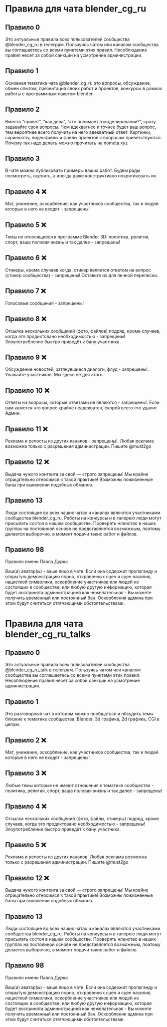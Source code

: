 # Правила для чата blender_cg_ru

## Правило 0

Это актуальные правила всех пользователей сообщества @blender_cg_ru в телеграм. Пользуясь чатом или каналом сообщества вы соглашаетесь со всеми пунктами этих правил. Несоблюдение правил несет за собой санкции на усмотрение администрации. 



## Правило 1

Основная тематика чата @blender_cg_ru это вопросы, обсуждение, обмен опытом, презентация своих работ и проектов, конкурсы в рамках работы с программным пакетом blender.


## Правило 2

Вместо “привет”, “как дела”, “кто понимает в моделировании?”, сразу задавайте свои вопросы. Чем адекватнее и точнее будет ваш вопрос, тем вероятнее всего получить на него адекватный ответ. Картинки, скриншоты, видеофайлы и файлы проектов к вопросам приветствуются. Почему так надо делать можно прочитать на nometa.xyz


## Правило 3

В чате можно публиковать примеры ваших работ. Будем рады посмотреть, оценить, а иногда даже конструктивно покритиковать их.


## Правило 4 ❌

 Мат, унижение, оскорбление, как участников сообщества, так и людей которые в него не входят - запрещены!



## Правило 5 ❌

 Темы не относящиеся к программе Blender 3D: политика, религия, спорт, ваша половая жизнь и так далее - запрещены!



## Правило 6 ❌

 Стикеры, кроме случаев когда, стикер является ответом на вопрос (стикер сообщества) - запрещены! Оставьте их для личной переписки. 



## Правило 7 ❌

 Голосовые сообщения - запрещены!



## Правило 8 ❌

 Отсылка нескольких сообщений (фото, файлов) подряд, кроме случаев, когда это продиктовано необходимостью - запрещены!. Злоупотребление быстро приведёт к бану участника.



## Правило 9 ❌

 Обсуждение новостей, затянувшиеся диалоги, флуд - запрещены!. Уважайте участников. Мы здесь не для этого.



## Правило 10 ❌

 Ответы на вопросы, которые ответами не являются - запрещены!. Если вам кажется что вопрос крайне неадекватен, скорей всего его удалит Админ.



## Правило 11 ❌

 Реклама и репосты из других каналов - запрещены!. Любая реклама возможна только с разрешения администрации. Пишите @must2go



## Правило 12 ❌

 Выдача чужого контента за свой — строго запрещены! Мы крайне отрицательно относимся к такой практике! Возможны пожизненные баны при выявлении подобных обманов.



## Правило 13 

Люди состоящие во всех наших чатах и каналах являются участниками сообщества blender_cg_ru. Работы на конкурсы и в галерею люди могут присылать состоя в нашем сообществе. Проверять членство в наших группах на постоянной основе не представляется возможным, поэтому делается выборочно, в момент подачи таких работ и файлов.



## Правило 98 

Правило имени Павла Дурка

Ваш(и) аватар(ы) - ваше лицо в чате. Если она содержит пропаганду и открытую демонстрацию порно, откровенных сцен и сцен насилия, нацисткой символики, оскорбление участников или людей не состоящих в сообществе, или любую другую информацию, которая будет воспринята администрацией как нежелательная - Вы можете получить временный или постоянный бан. Оскорбления админа при этом будут считаться отягчающими обстоятельствами.





# Правила для чата blender_cg_ru_talks


## Правило 0

Это актуальные правила всех пользователей сообщества @blender_cg_ru_talk в телеграм. Пользуясь чатом или каналом сообщества вы соглашаетесь со всеми пунктами этих правил. Несоблюдение правил несет за собой санкции на усмотрение администрации.



## Правило 1

Это разговорный чат в котором можно пообщаться и обсудить темы близкие к тематике сообщества. Blender, 3d графика, 2d графика, CGI в целом.



## Правило 2 ❌

 Мат, унижение, оскорбление, как участников сообщества, так и людей которые в него не входят - запрещены!



## Правило 3 ❌

 Любые темы которые не имеют отношения к тематике сообщества - политика, религия, спорт, ваша половая жизнь и так далее - запрещены!



## Правило 4 ❌

 Отсылка нескольких сообщений (фото, файлы, стикеры) подряд, кроме случаев, когда это продиктовано необходимостью - запрещены! Злоупотребление быстро приведёт к бану участника.



## Правило 5 ❌

 Реклама и репосты из других каналов. Любая реклама возможна только с разрешения администрации. Пишите @must2go



## Правило 12 ❌

 Выдача чужого контента за свой — строго запрещены! Мы крайне отрицательно относимся к такой практике! Возможны пожизненные баны при выявлении подобных обманов.



## Правило 13 

Люди состоящие во всех наших чатах и каналах являются участниками сообщества blender_cg_ru. Работы на конкурсы и в галерею люди могут присылать состоя в нашем сообществе. Проверять членство в наших группах на постоянной основе не представляется возможным, поэтому делается выборочно, в момент подачи таких работ и файлов.



## Правило 98 

Правило имени Павла Дурка

Ваш(и) аватар(ы) - ваше лицо в чате. Если она содержит пропаганду и открытую демонстрацию порно, откровенных сцен и сцен насилия, нацисткой символики, оскорбление участников или людей не состоящих в сообществе, или любую другую информацию, которая будет воспринята администрацией как нежелательная - Вы можете получить временный или постоянный бан. Оскорбления админа при этом будут считаться отягчающими обстоятельствами.
